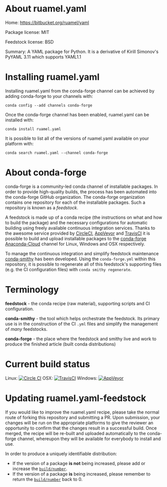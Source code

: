 About ruamel.yaml
=================

Home: https://bitbucket.org/ruamel/yaml

Package license: MIT

Feedstock license: BSD

Summary: A YAML package for Python. It is a derivative of Kirill Simonov's PyYAML 3.11 which supports YAML1.1



Installing ruamel.yaml
======================

Installing ruamel.yaml from the conda-forge channel can be achieved by adding conda-forge to your channels with:

```
conda config --add channels conda-forge
```

Once the conda-forge channel has been enabled, ruamel.yaml can be installed with:

```
conda install ruamel.yaml
```

It is possible to list all of the versions of ruamel.yaml available on your platform with:

```
conda search ruamel.yaml --channel conda-forge
```


About conda-forge
=================

conda-forge is a community-led conda channel of installable packages.
In order to provide high-quality builds, the process has been automated into the
conda-forge GitHub organization. The conda-forge organization contains one repository 
for each of the installable packages. Such a repository is known as a *feedstock*.

A feedstock is made up of a conda recipe (the instructions on what and how to build
the package) and the necessary configurations for automatic building using freely
available continuous integration services. Thanks to the awesome service provided by
[CircleCI](https://circleci.com/), [AppVeyor](http://www.appveyor.com/)
and [TravisCI](https://travis-ci.org/) it is possible to build and upload installable
packages to the [conda-forge](https://anaconda.org/conda-forge)
[Anaconda-Cloud](http://docs.anaconda.org/) channel for Linux, Windows and OSX respectively.

To manage the continuous integration and simplify feedstock maintenance
[conda-smithy](http://github.com/conda-forge/conda-smithy) has been developed.
Using the ``conda-forge.yml`` within this repository, it is possible to regenerate all of
this feedstock's supporting files (e.g. the CI configuration files) with ``conda smithy regenerate``.


Terminology
===========

**feedstock** - the conda recipe (raw material), supporting scripts and CI configuration.

**conda-smithy** - the tool which helps orchestrate the feedstock.
                   Its primary use is in the construction of the CI ``.yml`` files
                   and simplify the management of *many* feedstocks.

**conda-forge** - the place where the feedstock and smithy live and work to
                  produce the finished article (built conda distributions)

Current build status
====================
Linux: [![Circle CI](https://circleci.com/gh/conda-forge/ruamel.yaml-feedstock.svg?style=svg)](https://circleci.com/gh/conda-forge/ruamel.yaml-feedstock)
OSX: [![TravisCI](https://travis-ci.org/conda-forge/ruamel.yaml-feedstock.svg?branch=master)](https://travis-ci.org/conda-forge/ruamel.yaml-feedstock) 
Windows: [![AppVeyor](https://ci.appveyor.com/api/projects/status/github/conda-forge/ruamel.yaml-feedstock?svg=True)](https://ci.appveyor.com/project/conda-forge/ruamel.yaml-feedstock/branch/master)


Updating ruamel.yaml-feedstock
==============================

If you would like to improve the ruamel.yaml recipe, please take the normal
route of forking this repository and submitting a PR. Upon submission, your changes will
be run on the appropriate platforms to give the reviewer an opportunity to confirm that the
changes result in a successful build. Once merged, the recipe will be re-built and uploaded
automatically to the conda-forge channel, whereupon they will be available for everybody to
install and use.

In order to produce a uniquely identifiable distribution:
 * If the version of a package **is not** being increased, please add or increase
   the [``build/number``](http://conda.pydata.org/docs/building/meta-yaml.html#build-number-and-string). 
 * If the version of a package **is** being increased, please remember to return
   the [``build/number``](http://conda.pydata.org/docs/building/meta-yaml.html#build-number-and-string)
   back to 0.
